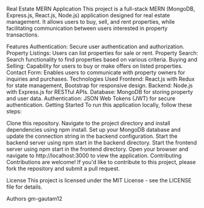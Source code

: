 Real Estate MERN Application
This project is a full-stack MERN (MongoDB, Express.js, React.js, Node.js) application designed for real estate management. It allows users to buy, sell, and rent properties, while facilitating communication between users interested in property transactions.

Features
Authentication: Secure user authentication and authorization.
Property Listings: Users can list properties for sale or rent.
Property Search: Search functionality to find properties based on various criteria.
Buying and Selling: Capability for users to buy or make offers on listed properties.
Contact Form: Enables users to communicate with property owners for inquiries and purchases.
Technologies Used
Frontend: React.js with Redux for state management, Bootstrap for responsive design.
Backend: Node.js with Express.js for RESTful APIs.
Database: MongoDB for storing property and user data.
Authentication: JSON Web Tokens (JWT) for secure authentication.
Getting Started
To run this application locally, follow these steps:

Clone this repository.
Navigate to the project directory and install dependencies using npm install.
Set up your MongoDB database and update the connection string in the backend configuration.
Start the backend server using npm start in the backend directory.
Start the frontend server using npm start in the frontend directory.
Open your browser and navigate to http://localhost:3000 to view the application.
Contributing
Contributions are welcome! If you'd like to contribute to this project, please fork the repository and submit a pull request.

License
This project is licensed under the MIT License - see the LICENSE file for details.

Authors
gm-gautam12
